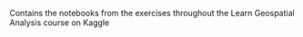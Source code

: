 Contains the notebooks from the exercises throughout the Learn Geospatial Analysis course on Kaggle
